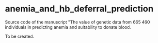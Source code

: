 # anemia_and_hb_deferral_prediction
Source code of the manuscript "The value of genetic data from 665 460 individuals in predicting anemia and suitability to donate blood.

To be created.
